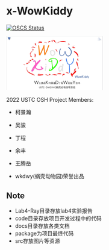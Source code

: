 # x-WowKiddy

[![OSCS Status](https://www.oscs1024.com/platform/badge/OSH-2022/x-WowKiddy.svg?size=small)](https://www.oscs1024.com/project/OSH-2022/x-WowKiddy?ref=badge_small)

<img src="src/bg.png" alt="bg" style="zoom:25%;" />

2022 USTC OSH Project
Members:

* 柯景瀚
* 吴骏
* 丁程
* 余丰
* 王腾岳

* wkdwy(蜗壳动物园)荣誉出品



## Note

* Lab4-Ray目录存放lab4实验报告
* code目录存放项目开发过程中的代码
* docs目录存放各类文档
* package为项目最终代码
* src存放图片等资源

